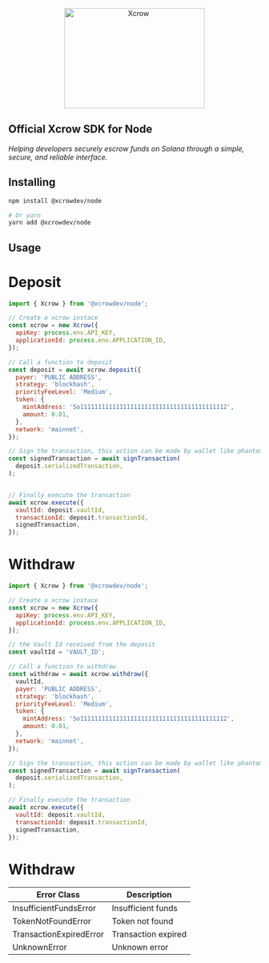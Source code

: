 <p align="center">
  <a href="https://xcrow.dev" target="_blank">
    <img src="https://xcrow-media.s3.amazonaws.com/logo_black.webp" alt="Xcrow" width="280" height="200">
  </a>
</p>

## Official Xcrow SDK for Node
_Helping developers securely escrow funds on Solana through a simple, secure, and reliable interface._

## Installing

```bash
npm install @xcrowdev/node

# Or yarn
yarn add @xcrowdev/node
```

## Usage

# Deposit

```js
import { Xcrow } from '@xcrowdev/node';

// Create a xcrow instace
const xcrow = new Xcrow({
  apiKey: process.env.API_KEY,
  applicationId: process.env.APPLICATION_ID,
});

// Call a function to deposit
const deposit = await xcrow.deposit({
  payer: 'PUBLIC ADDRESS',
  strategy: 'blockhash',
  priorityFeeLevel: 'Medium',
  token: {
    mintAddress: 'So11111111111111111111111111111111111111112',
    amount: 0.01,
  },
  network: 'mainnet',
});

// Sign the transaction, this action can be made by wallet like phantom or solflare
const signedTransaction = await signTransaction(
  deposit.serializedTransaction,
);


// Finally execute the transaction
await xcrow.execute({
  vaultId: deposit.vaultId,
  transactionId: deposit.transactionId,
  signedTransaction,
});
```

# Withdraw

```js
import { Xcrow } from '@xcrowdev/node';

// Create a xcrow instace
const xcrow = new Xcrow({
  apiKey: process.env.API_KEY,
  applicationId: process.env.APPLICATION_ID,
});

// the Vault Id received from the deposit
const vaultId = 'VAULT_ID';

// Call a function to withdraw
const withdraw = await xcrow.withdraw({
  vaultId,
  payer: 'PUBLIC ADDRESS',
  strategy: 'blockhash',
  priorityFeeLevel: 'Medium',
  token: {
    mintAddress: 'So11111111111111111111111111111111111111112',
    amount: 0.01,
  },
  network: 'mainnet',
});

// Sign the transaction, this action can be made by wallet like phantom or solflare
const signedTransaction = await signTransaction(
  deposit.serializedTransaction,
);

// Finally execute the transaction
await xcrow.execute({
  vaultId: deposit.vaultId,
  transactionId: deposit.transactionId,
  signedTransaction,
});
```

# Withdraw

| Error Class                | Description          |
|----------------------------|----------------------|
| InsufficientFundsError     | Insufficient funds   |
| TokenNotFoundError         | Token not found      |
| TransactionExpiredError    | Transaction expired  |
| UnknownError               | Unknown error        |